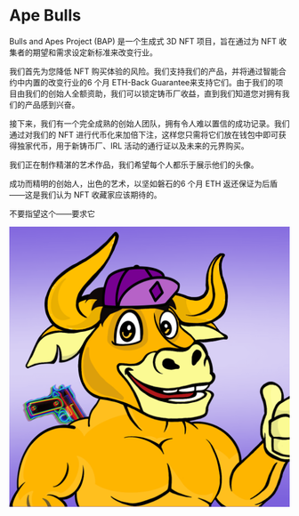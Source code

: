 # Ape Bulls

Bulls and Apes Project (BAP) 是一个生成式 3D NFT 项目，旨在通过为 NFT 收集者的期望和需求设定新标准来改变行业。 

我们首先为您降低 NFT 购买体验的风险。我们支持我们的产品，并将通过智能合约中内置的改变行业的6 个月 ETH-Back Guarantee来支持它们。由于我们的项目由我们的创始人全额资助，我们可以锁定铸币厂收益，直到我们知道您对拥有我们的产品感到兴奋。

接下来，我们有一个完全成熟的创始人团队，拥有令人难以置信的成功记录。我们通过对我们的 NFT 进行代币化来加倍下注，这样您只需将它们放在钱包中即可获得独家代币，用于新铸币厂、IRL 活动的通行证以及未来的元界购买。

我们正在制作精湛的艺术作品，我们希望每个人都乐于展示他们的头像。

成功而精明的创始人，出色的艺术，以坚如磐石的6 个月 ETH 返还保证为后盾——这是我们认为 NFT 收藏家应该期待的。 

不要指望这个——要求它

![unnamed](unnamed.png)

